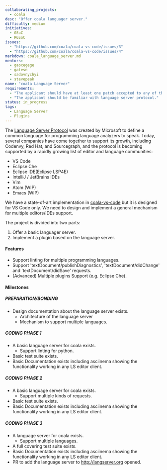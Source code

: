 ```yaml
---
collaborating_projects:
  - coala
desc: "Offer coala languager server."
difficulty: medium
initiatives:
  - GSoC
  - RGSoC
issues:
  - "https://github.com/coala/coala-vs-code/issues/3"
  - "https://github.com/coala/coala-vs-code/issues/4"
markdown: coala_language_server.md
mentors:
  - gaocegege
  - gatesn
  - sadovnychyi
  - stevepeak
name: "coala Language Server"
requirements:
  - "The applicant should have at least one patch accepted to any of the coala repositories."
  - "The applicant should be familiar with language server protocol."
status: in_progress
tags:
  - Language Server
  - Plugins
---
```


The [Language Server Protocol](https://langserver.org/) was created by Microsoft
to define a common language for programming language analyzers to speak.
Today, several companies have come together to support its growth, including
Codenvy, Red Hat, and Sourcegraph, and the protocol is becoming supported by
a rapidly growing list of editor and language communities:

- VS Code
- Eclipse Che
- Eclipse IDE(Eclipse LSP4E)
- IntelliJ / JetBrains IDEs
- Vim
- Atom (WIP)
- Emacs (WIP)

We have a state-of-art implementation in
[coala-vs-code](https://github.com/coala/coala-vs-code) but it is designed
for VS Code only. We need to design and implement a general mechanism for
multiple editors/IDEs support.

The project is divided into two parts:

1. Offer a basic languager server.
2. Implement a plugin based on the language server.

#### Features

- Support linting for multiple programming languages.
- Support 'textDocument/publishDiagnostics', 'textDocument/didChange' and 'textDocument/didSave' requests.
- (Advanced) Multiple plugins Support (e.g. Eclipse Che).

#### Milestones

##### PREPARATION/BONDING

- Design documentation about the language server exists.
  - Architecture of the language server
  - Mechanism to support multiple languages.

##### CODING PHASE 1

- A basic language server for coala exists.
  - Support linting for python.
- Basic test suite exists.
- Basic Documentation exists including asciinema showing the
  functionality working in any LS editor client.

##### CODING PHASE 2

- A basic language server for coala exists.
  - Support multiple kinds of requests.
- Basic test suite exists.
- Basic Documentation exists including asciinema showing the
  functionality working in any LS editor client.

##### CODING PHASE 3

- A language server for coala exists.
  - Support multiple languages.
- A full covering test suite exists.
- Basic Documentation exists including asciinema showing the
  functionality working in any LS editor client.
- PR to add the language server to http://langserver.org opened.
